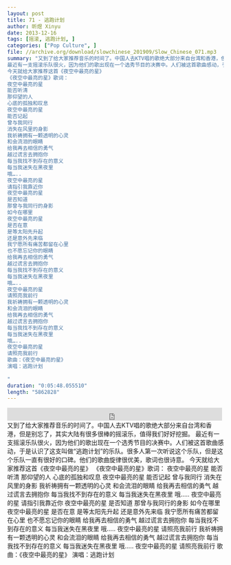 ```yaml
---
layout: post
title: 71 - 逃跑计划
author: 昕煜 Xinyu
date: 2013-12-16
tags: [摇滚, 逃跑计划, ]
categories: ["Pop Culture", ]
file: //archive.org/download/slowchinese_201909/Slow_Chinese_071.mp3
summary: "又到了给大家推荐音乐的时间了。中国人去KTV唱的歌绝大部分来自台湾和香港，但是别忘了，其实大陆有很多很棒的摇滚乐，值得我们好好挖掘。
最近有一支摇滚乐队很火，因为他们的歌出现在一个选秀节目的决赛中。人们被这首歌曲感动，于是认识了这支叫做“逃跑计划”的乐队。很多人第一次听说这个乐队，但是这个乐队一直有很好的口碑。他们的歌曲旋律很优美，歌词也很诗意。
今天就给大家推荐这首《夜空中最亮的星》
《夜空中最亮的星》歌词：
夜空中最亮的星
能否听清
那仰望的人
心底的孤独和叹息
夜空中最亮的星
能否记起
曾与我同行
消失在风里的身影
我祈祷拥有一颗透明的心灵
和会流泪的眼睛
给我再去相信的勇气
越过谎言去拥抱你
每当我找不到存在的意义
每当我迷失在黑夜里
哦…..
夜空中最亮的星
请指引我靠近你
夜空中最亮的星
是否知道
那曾与我同行的身影
如今在哪里
夜空中最亮的星
是否在意
是等太阳先升起
还是意外先来临
我宁愿所有痛苦都留在心里
也不愿忘记你的眼睛
给我再去相信的勇气
越过谎言去拥抱你
每当我找不到存在的意义
每当我迷失在黑夜里
哦…..
夜空中最亮的星
请照亮我前行
我祈祷拥有一颗透明的心灵
和会流泪的眼睛
给我再去相信的勇气
越过谎言去拥抱你
每当我找不到存在的意义
每当我迷失在黑夜里
哦…..
夜空中最亮的星
请照亮我前行
歌曲：《夜空中最亮的星》
演唱：逃跑计划
 
"
duration: "0:05:48.055510"
length: "5862828"
---
```


<iframe src="https://archive.org/embed/slowchinese_201909/Slow_Chinese_071.mp3" width="500" height="30" frameborder="0" webkitallowfullscreen="true" mozallowfullscreen="true" allowfullscreen></iframe>
又到了给大家推荐音乐的时间了。中国人去KTV唱的歌绝大部分来自台湾和香港，但是别忘了，其实大陆有很多很棒的摇滚乐，值得我们好好挖掘。
最近有一支摇滚乐队很火，因为他们的歌出现在一个选秀节目的决赛中。人们被这首歌曲感动，于是认识了这支叫做“逃跑计划”的乐队。很多人第一次听说这个乐队，但是这个乐队一直有很好的口碑。他们的歌曲旋律很优美，歌词也很诗意。
今天就给大家推荐这首《夜空中最亮的星》
《夜空中最亮的星》歌词：
夜空中最亮的星
能否听清
那仰望的人
心底的孤独和叹息
夜空中最亮的星
能否记起
曾与我同行
消失在风里的身影
我祈祷拥有一颗透明的心灵
和会流泪的眼睛
给我再去相信的勇气
越过谎言去拥抱你
每当我找不到存在的意义
每当我迷失在黑夜里
哦…..
夜空中最亮的星
请指引我靠近你
夜空中最亮的星
是否知道
那曾与我同行的身影
如今在哪里
夜空中最亮的星
是否在意
是等太阳先升起
还是意外先来临
我宁愿所有痛苦都留在心里
也不愿忘记你的眼睛
给我再去相信的勇气
越过谎言去拥抱你
每当我找不到存在的意义
每当我迷失在黑夜里
哦…..
夜空中最亮的星
请照亮我前行
我祈祷拥有一颗透明的心灵
和会流泪的眼睛
给我再去相信的勇气
越过谎言去拥抱你
每当我找不到存在的意义
每当我迷失在黑夜里
哦…..
夜空中最亮的星
请照亮我前行
歌曲：《夜空中最亮的星》
演唱：逃跑计划
 
